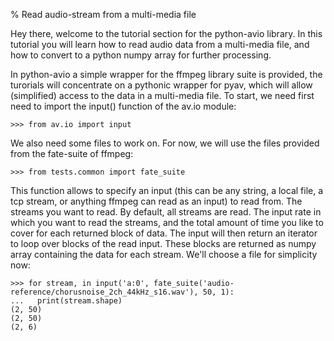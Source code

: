 % Read audio-stream from a multi-media file

 Hey there, welcome to the tutorial section for the python-avio library. In this tutorial you will learn how to read audio data from a multi-media file, and how to convert to a python numpy array for further processing.

 In python-avio a simple wrapper for the ffmpeg library suite is provided, the turorials will concentrate on a pythonic wrapper for pyav, which will allow (simplified) access to the data in a multi-media file. To start, we need first need to import the input() function of the av.io module:

    >>> from av.io import input

 We also need some files to work on. For now, we will use the files provided from the fate-suite of ffmpeg:

    >>> from tests.common import fate_suite

 This function allows to specify an input (this can be any string, a local file, a tcp stream, or anything ffmpeg can read as an input) to read from. The streams you want to read. By default, all streams are read. The input rate in which you want to read the streams, and the total amount of time you like to cover for each returned block of data. The input will then return an iterator to loop over blocks of the read input. These blocks are returned as numpy array containing the data for each stream. We'll choose a file for simplicity now:

    >>> for stream, in input('a:0', fate_suite('audio-reference/chorusnoise_2ch_44kHz_s16.wav'), 50, 1):
    ...   print(stream.shape)
    (2, 50)
    (2, 50)
    (2, 6)
